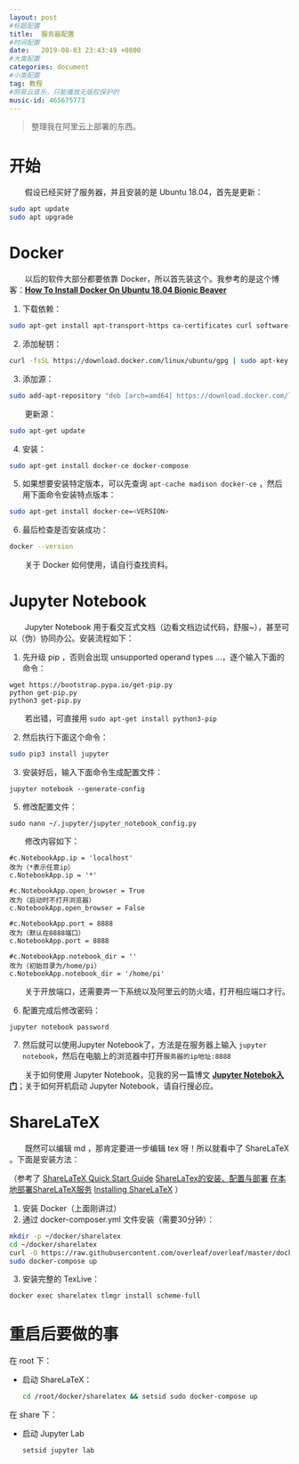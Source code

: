 ```yaml
---
layout: post
#标题配置
title:  服务器配置
#时间配置
date:   2019-08-03 23:43:49 +0800
#大类配置
categories: document
#小类配置
tag: 教程
#网易云音乐，只能播放无版权保护的
music-id: 465675773
---
```




>整理我在阿里云上部署的东西。

<!-- more -->



# 开始

&emsp;&emsp;假设已经买好了服务器，并且安装的是 Ubuntu 18.04，首先是更新：

```bash
sudo apt update
sudo apt upgrade
```



# Docker

&emsp;&emsp;以后的软件大部分都要依靠 Docker，所以首先装这个。我参考的是这个博客：[**How To Install Docker On Ubuntu 18.04 Bionic Beaver**](https://phoenixnap.com/kb/how-to-install-docker-on-ubuntu-18-04)

1. 下载依赖：

```bash
sudo apt-get install apt-transport-https ca-certificates curl software-properties-common
```

2. 添加秘钥：

```bash
curl -fsSL https://download.docker.com/linux/ubuntu/gpg | sudo apt-key add -
```

3. 添加源：

```bash
sudo add-apt-repository "deb [arch=amd64] https://download.docker.com/linux/ubuntu  $(lsb_release -cs)  stable"
```

&emsp;&emsp;更新源：

```bash
sudo apt-get update
```

4. 安装：

```bash
sudo apt-get install docker-ce docker-compose
```

5. 如果想要安装特定版本，可以先查询 `apt-cache madison docker-ce` ，然后用下面命令安装特点版本：

```bash
sudo apt-get install docker-ce=<VERSION>
```

6. 最后检查是否安装成功：

```bash
docker --version
```



&emsp;&emsp;关于 Docker 如何使用，请自行查找资料。



# Jupyter Notebook

&emsp;&emsp;Jupyter Notebook 用于看交互式文档（边看文档边试代码，舒服~），甚至可以（伪）协同办公。安装流程如下：

1. 先升级 pip ，否则会出现 unsupported operand types ...，逐个输入下面的命令：

```shell
wget https://bootstrap.pypa.io/get-pip.py
python get-pip.py
python3 get-pip.py
```

&emsp;&emsp;若出错，可直接用 `sudo apt-get install python3-pip`


2. 然后执行下面这个命令：

~~~bash
sudo pip3 install jupyter
~~~

3. 安装好后，输入下面命令生成配置文件：

```shell
jupyter notebook --generate-config
```

5. 修改配置文件：

```shell
sudo nano ~/.jupyter/jupyter_notebook_config.py
```

&emsp;&emsp;修改内容如下：

```shell
#c.NotebookApp.ip = 'localhost'
改为（*表示任意ip）
c.NotebookApp.ip = '*'
```

```shell
#c.NotebookApp.open_browser = True
改为（启动时不打开浏览器）
c.NotebookApp.open_browser = False
```

```shell
#c.NotebookApp.port = 8888
改为（默认在8888端口）
c.NotebookApp.port = 8888
```

```shell
#c.NotebookApp.notebook_dir = ''
改为（初始目录为/home/pi）
c.NotebookApp.notebook_dir = '/home/pi'
```

&emsp;&emsp;关于开放端口，还需要弄一下系统以及阿里云的防火墙，打开相应端口才行。


6. 配置完成后修改密码：

```shell
jupyter notebook password
```

7. 然后就可以使用Jupyter Notebook了，方法是在服务器上输入 `jupyter notebook`，然后在电脑上的浏览器中打开`服务器的ip地址:8888`



&emsp;&emsp;关于如何使用 Jupyter Notebook，见我的另一篇博文 [**Jupyter Notebok入门**](https://toddzhoufeng.github.io/2019/07/22/jupyter-notebook-tutorial/)；关于如何开机启动 Jupyter Notebook，请自行搜必应。



# ShareLaTeX

&emsp;&emsp;既然可以编辑 md ，那肯定要进一步编辑 tex 呀！所以就看中了 ShareLaTeX 。下面是安装方法：

（参考了 [ShareLaTeX Quick Start Guide](https://github.com/overleaf/overleaf/wiki/Quick-Start-Guide)  [ShareLaTex的安装、配置与部署](https://zhuanlan.zhihu.com/p/54088512)  [在本地部署ShareLaTeX服务](https://blog.csdn.net/sofair/article/details/80994960)  [Installing ShareLaTeX](https://www.scaleway.com/en/docs/installing-sharelatex-ubuntu/) ）

1. 安装 Docker（上面刚讲过）
2. 通过 docker-composer.yml 文件安装（需要30分钟）：

```bash
mkdir -p ~/docker/sharelatex
cd ~/docker/sharelatex
curl -O https://raw.githubusercontent.com/overleaf/overleaf/master/docker-compose.yml
sudo docker-compose up
```

3. 安装完整的 TexLive：

```bash
docker exec sharelatex tlmgr install scheme-full
```



# 重启后要做的事

在 root 下：

* 启动 ShareLaTeX：
  ```bash
  cd /root/docker/sharelatex && setsid sudo docker-compose up
  ```



在 share 下：

* 启动 Jupyter Lab

  ```tree
  setsid jupyter lab
  ```

  

